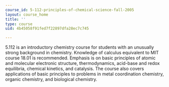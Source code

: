```yaml
---
course_id: 5-112-principles-of-chemical-science-fall-2005
layout: course_home
title: ''
type: course
uid: 4b45058f91fed7f22897dfa28ec7c745

---
```

5.112 is an introductory chemistry course for students with an unusually strong background in chemistry. Knowledge of calculus equivalent to MIT course 18.01 is recommended. Emphasis is on basic principles of atomic and molecular electronic structure, thermodynamics, acid-base and redox equilibria, chemical kinetics, and catalysis. The course also covers applications of basic principles to problems in metal coordination chemistry, organic chemistry, and biological chemistry.
